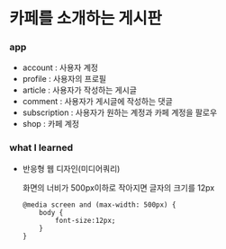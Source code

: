 # 카페를 소개하는 게시판 

### app
- account : 사용자 계정
- profile : 사용자의 프로필 
- article : 사용자가 작성하는 게시글
- comment : 사용자가 게시글에 작성하는 댓글 
- subscription : 사용자가 원하는 계정과 카페 계정을 팔로우 
- shop : 카페 계정 

### what I learned
- 반응형 웹 디자인(미디어쿼리)

    화면의 너비가 500px이하로 작아지면 글자의 크기를 12px
    ```
    @media screen and (max-width: 500px) {
        body {
            font-size:12px;
        }
    }
    ```

